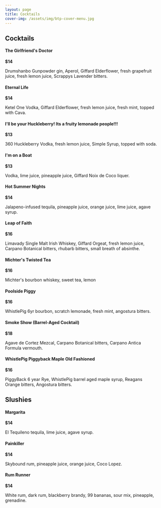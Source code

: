 ```yaml
---
layout: page
title: Cocktails
cover-img: /assets/img/btp-cover-menu.jpg
---
```


## Cocktails

<h4 class="d-inline-block">The Girlfriend's Doctor</h4><div class="float-md-right mt-md-3"><b>$14</b></div>
<p class="mt-0">Drumshanbo Gunpowder gin, Aperol, Giffard Elderflower, fresh grapefruit juice, fresh lemon juice, Scrappys Lavender bitters.</p>

<h4 class="d-inline-block">Eternal Life</h4><div class="float-md-right mt-md-3"><b>$14</b></div>
<p class="mt-0">Ketel One Vodka, Giffard Elderflower, fresh lemon juice, fresh mint, topped with Cava.</p>

<h4 class="d-inline-block">I'll be your Huckleberry! Its a fruity lemonade people!!!</h4><div class="float-md-right mt-md-3"><b>$13</b></div>
<p class="mt-0">360 Huckleberry Vodka, fresh lemon juice, Simple Syrup, topped with soda.</p>

<h4 class="d-inline-block">I'm on a Boat</h4><div class="float-md-right mt-md-3"><b>$13</b></div>
<p class="mt-0">Vodka, lime juice, pineapple juice, Giffard Noix de Coco liquer.</p>

<h4 class="d-inline-block">Hot Summer Nights</h4><div class="float-md-right mt-md-3"><b>$14</b></div>
<p class="mt-0">Jalapeno-infused tequila, pineapple juice, orange juice, lime juice, agave syrup.</p>

<h4 class="d-inline-block">Leap of Faith</h4><div class="float-md-right mt-md-3"><b>$16</b></div>
<p class="mt-0">Limavady Single Malt Irish Whiskey, Giffard Orgeat, fresh lemon juice, Carpano Botanical bitters, rhubarb bitters, small breath of absinthe.</p>

<h4 class="d-inline-block">Michter's Twisted Tea</h4><div class="float-md-right mt-md-3"><b>$16</b></div>
<p class="mt-0">Michter's bourbon whiskey, sweet tea, lemon</p>

<h4 class="d-inline-block">Poolside Piggy</h4><div class="float-md-right mt-md-3"><b>$16</b></div>
<p class="mt-0">WhistlePig 6yr bourbon, scratch lemonade, fresh mint, angostura bitters.</p>

<h4 class="d-inline-block">Smoke Show (Barrel-Aged Cocktail)</h4><div class="float-md-right mt-md-3"><b>$18</b></div>
<p class="mt-0">Agave de Cortez Mezcal, Carpano Botanical bitters, Carpano Antica Formula vermouth.</p>

<h4 class="d-inline-block">WhistlePig Piggyback Maple Old Fashioned</h4><div class="float-md-right mt-md-3"><b>$16</b></div>
<p class="mt-0">PiggyBack 6 year Rye, WhistlePig barrel aged maple syrup, Reagans Orange bitters, Angostura bitters.</p>

## Slushies

<h4 class="d-inline-block">Margarita</h4><div class="float-md-right mt-md-3"><b>$14</b></div>
<p class="mt-0">El Tequileno tequila, lime juice, agave syrup.</p>

<h4 class="d-inline-block">Painkiller</h4><div class="float-md-right mt-md-3"><b>$14</b></div>
<p class="mt-0">Skybound rum, pineapple juice, orange juice, Coco Lopez.</p>

<h4 class="d-inline-block">Rum Runner</h4><div class="float-md-right mt-md-3"><b>$14</b></div>
<p class="mt-0">White rum, dark rum, blackberry brandy, 99 bananas, sour mix, pineapple, grenadine.</p>
